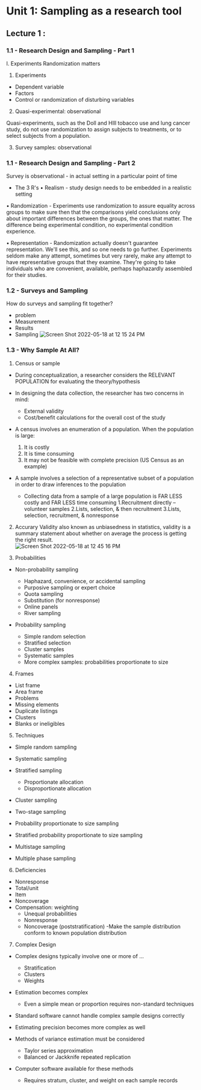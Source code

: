# Unit 1: Sampling as a research tool

## Lecture 1 : 
### 1.1 - Research Design and Sampling - Part 1

I. Experiments
Randomization matters

1. Experiments
- Dependent variable
- Factors
- Control or randomization of disturbing variables

2. Quasi-experimental: observational

Quasi-experiments, such as the Doll and HIll
tobacco use and lung cancer study, do not use randomization to assign subjects
to treatments, or to select subjects from a population.

3. Survey samples: observational 

### 1.1 - Research Design and Sampling - Part 2
Survey is observational - in actual setting in a particular point of time

- The 3 R's
• Realism - study design needs to be embedded in a realistic setting

• Randomization - Experiments use randomization to assure equality across groups to make sure 
then that the comparisons yield conclusions only about important differences between the groups, 
the ones that matter. The difference being experimental condition, no experimental condition experience.

• Representation - Randomization actually doesn't guarantee representation. 
We'll see this, and so one needs to go further. Experiments seldom make any attempt, 
sometimes but very rarely, make any attempt to have representative groups that they examine. 
They're going to take individuals who are convenient, available, perhaps haphazardly assembled for their studies.

### 1.2 - Surveys and Sampling
How do surveys and sampling fit together?
- problem
- Measurement
- Results
- Sampling
![Screen Shot 2022-05-18 at 12 15 24 PM](https://user-images.githubusercontent.com/7773586/169138754-1b4c99b2-c7aa-4460-959c-060b94758c79.jpg)

### 1.3 - Why Sample At All?


1. Census or sample
- During conceptualization, a researcher considers the RELEVANT
POPULATION for evaluating the theory/hypothesis
- In designing the data collection, the researcher has two concerns
in mind:
  - External validity
  - Cost/benefit calculations for the overall cost of the study

- A census involves an enumeration of a population. When the
population is large:
  1. It is costly
  2. It is time consuming
  3. It may not be feasible with complete precision (US Census as an example) 
  
- A sample involves a selection of a representative subset of a
population in order to draw inferences to the population
    - Collecting data from a sample of a large population is FAR LESS costly and FAR LESS time consuming
 1.Recruitment directly – volunteer samples
 2.Lists, selection, & then recruitment
 3.Lists, selection, recruitment, & nonresponse
 
2. Accurary
Validity also known as unbiasedness in statistics,
validity is a summary statement about whether on average the process is getting
the right result.    
![Screen Shot 2022-05-18 at 12 45 16 PM](https://user-images.githubusercontent.com/7773586/169143292-31118823-a10d-4957-a5a9-15181aa4ab6b.jpg)

3. Probabilities
- Non-probability sampling
    - Haphazard, convenience, or accidental sampling
    - Purposive sampling or expert choice
    - Quota sampling
    - Substitution (for nonresponse)
    - Online panels
    - River sampling

- Probability sampling
    - Simple random selection
    - Stratified selection
    - Cluster samples
    - Systematic samples
    - More complex samples: probabilities proportionate to size

4. Frames
-  List frame
-  Area frame
-  Problems
  - Missing elements
  - Duplicate listings
  - Clusters
  - Blanks or ineligibles

5. Techniques
- Simple random sampling
- Systematic sampling
- Stratified sampling
  - Proportionate allocation
  - Disproportionate allocation
 
- Cluster sampling
- Two-stage sampling
- Probability proportionate to size sampling
- Stratified probability proportionate to size sampling
- Multistage sampling
- Multiple phase sampling

6. Deficiencies
-  Nonresponse
  - Total/unit
  - Item
- Noncoverage
- Compensation: weighting 
  - Unequal probabilities
  - Nonresponse
  - Noncoverage (poststratification) 
    -Make the sample distribution conform to known population distribution
    
7. Complex Design
- Complex designs typically involve one or more of …
  - Stratification
  - Clusters
  - Weights
- Estimation becomes complex
  - Even a simple mean or proportion requires non-standard techniques
 
- Standard software cannot handle complex sample designs
correctly
- Estimating precision becomes more complex as well
- Methods of variance estimation must be considered
  - Taylor series approximation
  - Balanced or Jackknife repeated replication
- Computer software available for these methods
  -  Requires stratum, cluster, and weight on each sample records



